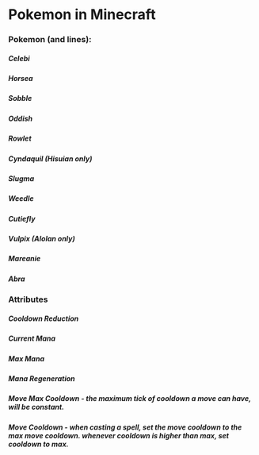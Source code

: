 # Pokemon in Minecraft

### Pokemon (and lines):
##### Celebi
##### Horsea
##### Sobble
##### Oddish
##### Rowlet
##### Cyndaquil (Hisuian only)
##### Slugma
##### Weedle
##### Cutiefly
##### Vulpix (Alolan only)
##### Mareanie
##### Abra

### Attributes
##### Cooldown Reduction
##### Current Mana
##### Max Mana
##### Mana Regeneration
##### Move Max Cooldown - the maximum tick of cooldown a move can have, will be constant.
##### Move Cooldown - when casting a spell, set the move cooldown to the max move cooldown. whenever cooldown is higher than max, set cooldown to max.
